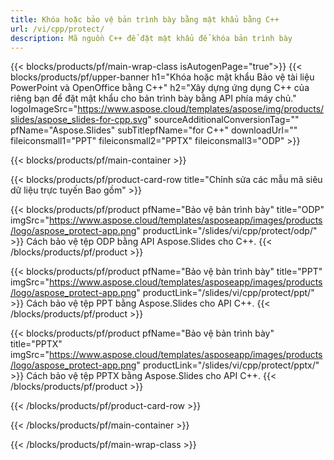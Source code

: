 ```yaml
---
title: Khóa hoặc bảo vệ bản trình bày bằng mật khẩu bằng C++
url: /vi/cpp/protect/
description: Mã nguồn C++ để đặt mật khẩu để khóa bản trình bày
---
```


{{< blocks/products/pf/main-wrap-class isAutogenPage="true">}}
{{< blocks/products/pf/upper-banner h1="Khóa hoặc mật khẩu Bảo vệ tài liệu PowerPoint và OpenOffice bằng C++" h2="Xây dựng ứng dụng C++ của riêng bạn để đặt mật khẩu cho bản trình bày bằng API phía máy chủ." logoImageSrc="https://www.aspose.cloud/templates/aspose/img/products/slides/aspose_slides-for-cpp.svg" sourceAdditionalConversionTag="" pfName="Aspose.Slides" subTitlepfName="for C++" downloadUrl="" fileiconsmall1="PPT" fileiconsmall2="PPTX" fileiconsmall3="ODP" >}}

{{< blocks/products/pf/main-container >}}

{{< blocks/products/pf/product-card-row title="Chỉnh sửa các mẫu mã siêu dữ liệu trực tuyến Bao gồm" >}}

{{< blocks/products/pf/product pfName="Bảo vệ bản trình bày" title="ODP" imgSrc="https://www.aspose.cloud/templates/asposeapp/images/products/logo/aspose_protect-app.png" productLink="/slides/vi/cpp/protect/odp/" >}}
Cách bảo vệ tệp ODP bằng API Aspose.Slides cho C++.
{{< /blocks/products/pf/product >}}

{{< blocks/products/pf/product pfName="Bảo vệ bản trình bày" title="PPT" imgSrc="https://www.aspose.cloud/templates/asposeapp/images/products/logo/aspose_protect-app.png" productLink="/slides/vi/cpp/protect/ppt/" >}}
Cách bảo vệ tệp PPT bằng Aspose.Slides cho API C++.
{{< /blocks/products/pf/product >}}

{{< blocks/products/pf/product pfName="Bảo vệ bản trình bày" title="PPTX" imgSrc="https://www.aspose.cloud/templates/asposeapp/images/products/logo/aspose_protect-app.png" productLink="/slides/vi/cpp/protect/pptx/" >}}
Cách bảo vệ tệp PPTX bằng Aspose.Slides cho API C++.
{{< /blocks/products/pf/product >}}



{{< /blocks/products/pf/product-card-row >}}

{{< /blocks/products/pf/main-container >}}
    
{{< /blocks/products/pf/main-wrap-class >}}